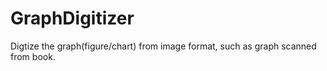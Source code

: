# GraphDigitizer
Digtize the graph(figure/chart) from image format, such as graph scanned from book.
